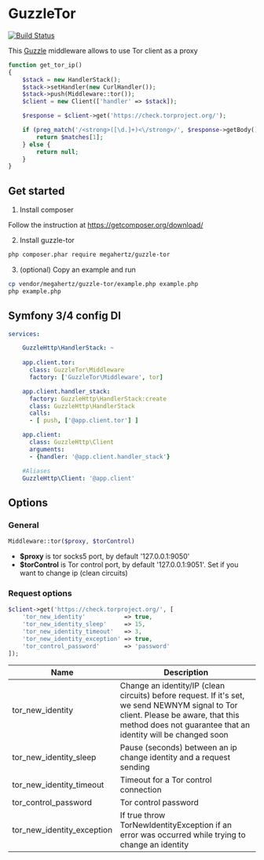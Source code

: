 # GuzzleTor

[![Build Status](https://img.shields.io/github/workflow/status/megahertz/guzzle-tor/Tests.svg?style=flat-square)](https://github.com/megahertz/guzzle-tor/actions)

This [Guzzle](https://github.com/guzzle/guzzle) middleware allows to use Tor client as a proxy

```php
function get_tor_ip()
{
    $stack = new HandlerStack();
    $stack->setHandler(new CurlHandler());
    $stack->push(Middleware::tor());
    $client = new Client(['handler' => $stack]);

    $response = $client->get('https://check.torproject.org/');

    if (preg_match('/<strong>([\d.]+)<\/strong>/', $response->getBody(), $matches)) {
        return $matches[1];
    } else {
        return null;
    }
}
```

## Get started

1. Install composer 
  
  Follow the instruction at https://getcomposer.org/download/

2. Install guzzle-tor
  ```bash
  php composer.phar require megahertz/guzzle-tor
  ```
  
3. (optional) Copy an example and run
  ```bash
  cp vendor/megahertz/guzzle-tor/example.php example.php
  php example.php
  ```

## Symfony 3/4 config DI
```yml
services:

    GuzzleHttp\HandlerStack: ~
    
    app.client.tor:
      class: GuzzleTor\Middleware
      factory: ['GuzzleTor\Middleware', tor]

    app.client.handler_stack:
      factory: GuzzleHttp\HandlerStack:create
      class: GuzzleHttp\HandlerStack
      calls:
      - [ push, ['@app.client.tor'] ]

    app.client:
      class: GuzzleHttp\Client
      arguments:
      - {handler: '@app.client.handler_stack'}

    #Aliases
    GuzzleHttp\Client: '@app.client'

```


## Options
### General

```php
Middleware::tor($proxy, $torControl)
```

- **$proxy** is tor socks5 port, by default '127.0.0.1:9050'
- **$torControl** is Tor control port, by default '127.0.0.1:9051'. Set if you want to 
change ip (clean circuits)

### Request options

```php
$client->get('https://check.torproject.org/', [
    'tor_new_identity'           => true,
    'tor_new_identity_sleep'     => 15,
    'tor_new_identity_timeout'   => 3,
    'tor_new_identity_exception' => true, 
    'tor_control_password'       => 'password' 
]);
```
Name                       | Description 
---------------------------|-------
tor_new_identity           | Change an identity/IP (clean circuits) before request. If it's set, we send NEWNYM signal to Tor client. Please be aware, that this method does not guarantee that an identity will be changed soon
tor_new_identity_sleep     | Pause (seconds) between an ip change identity and a request sending
tor_new_identity_timeout   | Timeout for a Tor control connection
tor_control_password       | Tor control password
tor_new_identity_exception | If true throw TorNewIdentityException if an error was occurred while trying to change an identity
